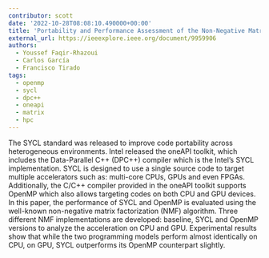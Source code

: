 ```yaml
---
contributor: scott
date: '2022-10-28T08:08:10.490000+00:00'
title: 'Portability and Performance Assessment of the Non-Negative Matrix Factorization Algorithm with OpenMP and SYCL'
external_url: https://ieeexplore.ieee.org/document/9959906
authors:
  - Youssef Faqir-Rhazoui
  - Carlos García
  - Francisco Tirado
tags:
  - openmp
  - sycl
  - dpc++
  - oneapi
  - matrix
  - hpc
---
```


The SYCL standard was released to improve code portability across heterogeneous environments. Intel released the oneAPI
toolkit, which includes the Data-Parallel C++ (DPC++) compiler which is the Intel’s SYCL implementation. SYCL is
designed to use a single source code to target multiple accelerators such as: multi-core CPUs, GPUs and even FPGAs.
Additionally, the C/C++ compiler provided in the oneAPI toolkit supports OpenMP which also allows targeting codes on
both CPU and GPU devices. In this paper, the performance of SYCL and OpenMP is evaluated using the well-known
non-negative matrix factorization (NMF) algorithm. Three different NMF implementations are developed: baseline, SYCL and
OpenMP versions to analyze the acceleration on CPU and GPU. Experimental results show that while the two programming
models perform almost identically on CPU, on GPU, SYCL outperforms its OpenMP counterpart slightly.
